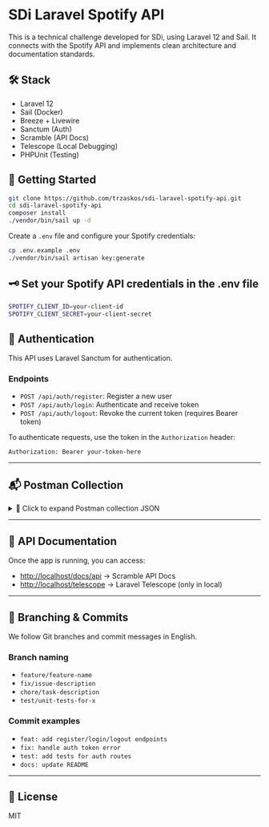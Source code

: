 # SDi Laravel Spotify API

This is a technical challenge developed for SDi, using Laravel 12 and Sail. It connects with the Spotify API and implements clean architecture and documentation standards.

## 🛠️ Stack

-   Laravel 12
-   Sail (Docker)
-   Breeze + Livewire
-   Sanctum (Auth)
-   Scramble (API Docs)
-   Telescope (Local Debugging)
-   PHPUnit (Testing)

## 🚀 Getting Started

```bash
git clone https://github.com/trzaskos/sdi-laravel-spotify-api.git
cd sdi-laravel-spotify-api
composer install
./vendor/bin/sail up -d
```

Create a `.env` file and configure your Spotify credentials:

```bash
cp .env.example .env
./vendor/bin/sail artisan key:generate
```

## 🗝️ Set your Spotify API credentials in the .env file

```bash
SPOTIFY_CLIENT_ID=your-client-id
SPOTIFY_CLIENT_SECRET=your-client-secret
```

## 🔐 Authentication

This API uses Laravel Sanctum for authentication.

### Endpoints

-   `POST /api/auth/register`: Register a new user
-   `POST /api/auth/login`: Authenticate and receive token
-   `POST /api/auth/logout`: Revoke the current token (requires Bearer token)

To authenticate requests, use the token in the `Authorization` header:

```
Authorization: Bearer your-token-here
```

---

## 📬 Postman Collection

<details>
<summary>📂 Click to expand Postman collection JSON</summary>

```json
{
    "info": {
        "name": "SDi Laravel Spotify API – Auth & Music",
        "_postman_id": "12345678-90ab-cdef-1234-567890abcdef",
        "description": "Authentication and music endpoints for SDi Laravel Spotify API",
        "schema": "https://schema.getpostman.com/json/collection/v2.1.0/collection.json"
    },
    "item": [
        {
            "name": "Register",
            "request": {
                "method": "POST",
                "header": [
                    { "key": "Content-Type", "value": "application/json" },
                    { "key": "Accept", "value": "application/json" }
                ],
                "body": {
                    "mode": "raw",
                    "raw": "{\n  \"name\": \"Mary Dev\",\n  \"email\": \"mary@example.com\",\n  \"password\": \"12345678\",\n  \"password_confirmation\": \"12345678\"\n}"
                },
                "url": {
                    "raw": "http://localhost/api/auth/register",
                    "protocol": "http",
                    "host": ["localhost"],
                    "path": ["api", "auth", "register"]
                }
            }
        },
        {
            "name": "Login",
            "request": {
                "method": "POST",
                "header": [
                    { "key": "Content-Type", "value": "application/json" },
                    { "key": "Accept", "value": "application/json" }
                ],
                "body": {
                    "mode": "raw",
                    "raw": "{\n  \"email\": \"mary@example.com\",\n  \"password\": \"12345678\"\n}"
                },
                "url": {
                    "raw": "http://localhost/api/auth/login",
                    "protocol": "http",
                    "host": ["localhost"],
                    "path": ["api", "auth", "login"]
                }
            }
        },
        {
            "name": "Logout",
            "request": {
                "method": "POST",
                "header": [
                    { "key": "Authorization", "value": "Bearer {token}" },
                    { "key": "Content-Type", "value": "application/json" },
                    { "key": "Accept", "value": "application/json" }
                ],
                "url": {
                    "raw": "http://localhost/api/auth/logout",
                    "protocol": "http",
                    "host": ["localhost"],
                    "path": ["api", "auth", "logout"]
                }
            }
        },
        {
            "name": "Search Artists",
            "request": {
                "method": "GET",
                "header": [
                    { "key": "Authorization", "value": "Bearer {token}" },
                    { "key": "Accept", "value": "application/json" }
                ],
                "url": {
                    "raw": "http://localhost/api/music/artists?query=drake&source=spotify",
                    "protocol": "http",
                    "host": ["localhost"],
                    "path": ["api", "music", "artists"],
                    "query": [
                        { "key": "query", "value": "drake" },
                        { "key": "source", "value": "spotify" }
                    ]
                }
            }
        },
        {
            "name": "Search Tracks",
            "request": {
                "method": "GET",
                "header": [
                    { "key": "Authorization", "value": "Bearer {token}" },
                    { "key": "Accept", "value": "application/json" }
                ],
                "url": {
                    "raw": "http://localhost/api/music/tracks?query=love&source=spotify",
                    "protocol": "http",
                    "host": ["localhost"],
                    "path": ["api", "music", "tracks"],
                    "query": [
                        { "key": "query", "value": "love" },
                        { "key": "source", "value": "spotify" }
                    ]
                }
            }
        },
        {
            "name": "Get Track by ID",
            "request": {
                "method": "GET",
                "header": [
                    { "key": "Authorization", "value": "Bearer {token}" },
                    { "key": "Accept", "value": "application/json" }
                ],
                "url": {
                    "raw": "http://localhost/api/music/tracks/{id}?source=spotify",
                    "protocol": "http",
                    "host": ["localhost"],
                    "path": ["api", "music", "tracks", "{id}"],
                    "query": [{ "key": "source", "value": "spotify" }]
                }
            }
        },
        {
            "name": "Get Albums by Artist",
            "request": {
                "method": "GET",
                "header": [
                    { "key": "Authorization", "value": "Bearer {token}" },
                    { "key": "Accept", "value": "application/json" }
                ],
                "url": {
                    "raw": "http://localhost/api/music/artists/{id}/albums?source=spotify",
                    "protocol": "http",
                    "host": ["localhost"],
                    "path": ["api", "music", "artists", "{id}", "albums"],
                    "query": [{ "key": "source", "value": "spotify" }]
                }
            }
        },
        {
            "name": "Get Top Tracks by Artist",
            "request": {
                "method": "GET",
                "header": [
                    { "key": "Authorization", "value": "Bearer {token}" },
                    { "key": "Accept", "value": "application/json" }
                ],
                "url": {
                    "raw": "http://localhost/api/music/artists/{id}/top-tracks?source=spotify",
                    "protocol": "http",
                    "host": ["localhost"],
                    "path": ["api", "music", "artists", "{id}", "top-tracks"],
                    "query": [{ "key": "source", "value": "spotify" }]
                }
            }
        },
        {
            "name": "Get Playlist by ID",
            "request": {
                "method": "GET",
                "header": [
                    { "key": "Authorization", "value": "Bearer {token}" },
                    { "key": "Accept", "value": "application/json" }
                ],
                "url": {
                    "raw": "http://localhost/api/music/playlists/{id}?source=spotify",
                    "protocol": "http",
                    "host": ["localhost"],
                    "path": ["api", "music", "playlists", "{id}"],
                    "query": [{ "key": "source", "value": "spotify" }]
                }
            }
        }
    ]
}
```

</details>

---

## 📜 API Documentation

Once the app is running, you can access:

-   [http://localhost/docs/api](http://localhost/docs/api) → Scramble API Docs
-   [http://localhost/telescope](http://localhost/telescope) → Laravel Telescope (only in local)

---

## 🔄 Branching & Commits

We follow Git branches and commit messages in English.

### Branch naming

-   `feature/feature-name`
-   `fix/issue-description`
-   `chore/task-description`
-   `test/unit-tests-for-x`

### Commit examples

-   `feat: add register/login/logout endpoints`
-   `fix: handle auth token error`
-   `test: add tests for auth routes`
-   `docs: update README`

---

## 🚪 License

MIT
